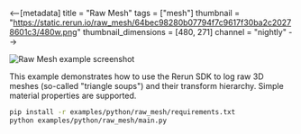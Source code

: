 <--[metadata]
title = "Raw Mesh"
tags = ["mesh"]
thumbnail = "https://static.rerun.io/raw_mesh/64bec98280b07794f7c9617f30ba2c20278601c3/480w.png"
thumbnail_dimensions = [480, 271]
channel = "nightly"
-->


<picture>
  <source media="(max-width: 480px)" srcset="https://static.rerun.io/raw_mesh/64bec98280b07794f7c9617f30ba2c20278601c3/480w.png">
  <source media="(max-width: 768px)" srcset="https://static.rerun.io/raw_mesh/64bec98280b07794f7c9617f30ba2c20278601c3/768w.png">
  <source media="(max-width: 1024px)" srcset="https://static.rerun.io/raw_mesh/64bec98280b07794f7c9617f30ba2c20278601c3/1024w.png">
  <source media="(max-width: 1200px)" srcset="https://static.rerun.io/raw_mesh/64bec98280b07794f7c9617f30ba2c20278601c3/1200w.png">
  <img src="https://static.rerun.io/raw_mesh/64bec98280b07794f7c9617f30ba2c20278601c3/full.png" alt="Raw Mesh example screenshot">
</picture>

This example demonstrates how to use the Rerun SDK to log raw 3D meshes (so-called "triangle soups") and their transform hierarchy. Simple material properties are supported.

```bash
pip install -r examples/python/raw_mesh/requirements.txt
python examples/python/raw_mesh/main.py
```